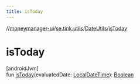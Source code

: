 ```yaml
---
title: isToday
---
```

//[moneymanager-ui](../../../index.html)/[se.tink.utils](../index.html)/[DateUtils](index.html)/[isToday](is-today.html)



# isToday



[androidJvm]\
fun [isToday](is-today.html)(evaluatedDate: [LocalDateTime](https://developer.android.com/reference/kotlin/java/time/LocalDateTime.html)): [Boolean](https://kotlinlang.org/api/latest/jvm/stdlib/kotlin/-boolean/index.html)




